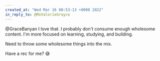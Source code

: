 ```yaml
---
created_at: "Wed Mar 16 00:53:13 +0000 2022"
in_reply_to: @MxValorieGrayce
---
```


@GraceBanyan I love that. I probably don't consume enough wholesome content. I'm more focused on learning, studying, and building.

Need to throw some wholesome things into the mix.

Have a rec for me? 😅
